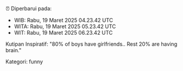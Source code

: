⏰ Diperbarui pada:
- WIB: Rabu, 19 Maret 2025 04.23.42 UTC
- WITA: Rabu, 19 Maret 2025 05.23.42 UTC
- WIT: Rabu, 19 Maret 2025 06.23.42 UTC

Kutipan Inspiratif:
"80% of boys have girlfriends.. Rest 20% are having brain."


Kategori: funny

